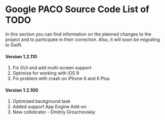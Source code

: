 # Google PACO Source Code List of TODO

In this section you can find information on the planned changes to the project and to participate in their correction. Also, it will soon be migrating to Swift.

#### Version 1.2.110
1. Fix GUI and add multi-screen support
2. Optimize for working with iOS 9
3. Fix problem with crash on iPhone 6 and 6 Plus

#### Version 1.2.100

1. Optimized background task
2. Added support App Engine Add-on
3. New collobrator - Dmitriy Groschovskiy
